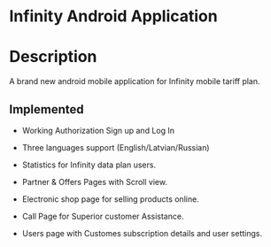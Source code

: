 # Infinity Android Application

# Description
A brand new android mobile application for Infinity mobile tariff plan.

## Implemented
* Working Authorization Sign up and Log In

* Three languages support (English/Latvian/Russian)

* Statistics for Infinity data plan users.

* Partner & Offers Pages with Scroll view.

* Electronic shop page for selling products online.

* Call Page for Superior customer Assistance.

* Users page with Customes subscription details and user settings.
